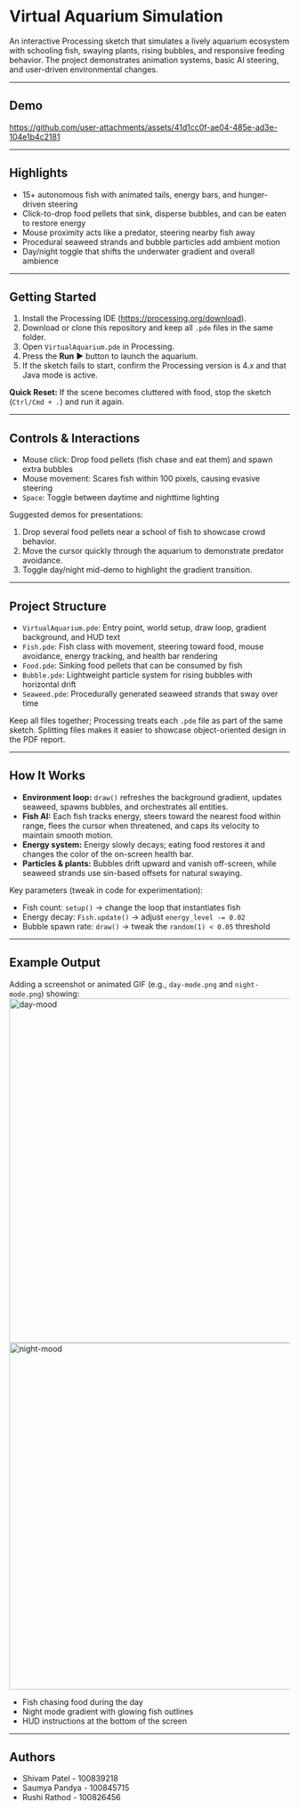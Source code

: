 # Virtual Aquarium Simulation
An interactive Processing sketch that simulates a lively aquarium ecosystem with schooling fish, swaying plants, rising bubbles, and responsive feeding behavior. The project demonstrates animation systems, basic AI steering, and user-driven environmental changes.

---

## Demo

https://github.com/user-attachments/assets/41d1cc0f-ae04-485e-ad3e-104e1b4c2181

---

## Highlights
- 15+ autonomous fish with animated tails, energy bars, and hunger-driven steering
- Click-to-drop food pellets that sink, disperse bubbles, and can be eaten to restore energy
- Mouse proximity acts like a predator, steering nearby fish away
- Procedural seaweed strands and bubble particles add ambient motion
- Day/night toggle that shifts the underwater gradient and overall ambience

---

## Getting Started
1. Install the Processing IDE (https://processing.org/download).
2. Download or clone this repository and keep all `.pde` files in the same folder.
3. Open `VirtualAquarium.pde` in Processing.
4. Press the **Run** ▶ button to launch the aquarium.
5. If the sketch fails to start, confirm the Processing version is 4.x and that Java mode is active.

**Quick Reset:** If the scene becomes cluttered with food, stop the sketch (`Ctrl/Cmd + .`) and run it again.

---

## Controls & Interactions
- Mouse click: Drop food pellets (fish chase and eat them) and spawn extra bubbles
- Mouse movement: Scares fish within 100 pixels, causing evasive steering
- `Space`: Toggle between daytime and nighttime lighting

Suggested demos for presentations:
1. Drop several food pellets near a school of fish to showcase crowd behavior.
2. Move the cursor quickly through the aquarium to demonstrate predator avoidance.
3. Toggle day/night mid-demo to highlight the gradient transition.

---

## Project Structure
- `VirtualAquarium.pde`: Entry point, world setup, draw loop, gradient background, and HUD text
- `Fish.pde`: Fish class with movement, steering toward food, mouse avoidance, energy tracking, and health bar rendering
- `Food.pde`: Sinking food pellets that can be consumed by fish
- `Bubble.pde`: Lightweight particle system for rising bubbles with horizontal drift
- `Seaweed.pde`: Procedurally generated seaweed strands that sway over time

Keep all files together; Processing treats each `.pde` file as part of the same sketch. Splitting files makes it easier to showcase object-oriented design in the PDF report.

---

## How It Works
- **Environment loop:** `draw()` refreshes the background gradient, updates seaweed, spawns bubbles, and orchestrates all entities.
- **Fish AI:** Each fish tracks energy, steers toward the nearest food within range, flees the cursor when threatened, and caps its velocity to maintain smooth motion.
- **Energy system:** Energy slowly decays; eating food restores it and changes the color of the on-screen health bar.
- **Particles & plants:** Bubbles drift upward and vanish off-screen, while seaweed strands use sin-based offsets for natural swaying.

Key parameters (tweak in code for experimentation):
- Fish count: `setup()` → change the loop that instantiates fish
- Energy decay: `Fish.update()` → adjust `energy_level -= 0.02`
- Bubble spawn rate: `draw()` → tweak the `random(1) < 0.05` threshold

---

## Example Output
Adding a screenshot or animated GIF (e.g., `day-mode.png` and `night-mode.png`) showing:
<img width="797" height="619" alt="day-mood" src="https://github.com/user-attachments/assets/af288f4f-4cf1-4f87-b240-a31b23b002a7" />
<img width="795" height="623" alt="night-mood" src="https://github.com/user-attachments/assets/880dd294-4860-4b22-ae75-ddc7e89d3682" />
- Fish chasing food during the day
- Night mode gradient with glowing fish outlines
- HUD instructions at the bottom of the screen
---

## Authors

- Shivam Patel - 100839218
- Saumya Pandya - 100845715
- Rushi Rathod - 100826456
